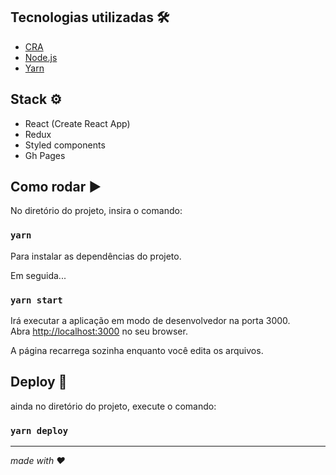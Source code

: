 ## Tecnologias utilizadas 🛠
- [CRA](https://github.com/facebook/create-react-app)
- [Node.js](https://nodejs.org/en/)
- [Yarn](https://yarnpkg.com/en/)

## Stack ⚙️

- React (Create React App)
- Redux
- Styled components
- Gh Pages

## Como rodar ▶️

No diretório do projeto, insira o comando:

### `yarn`

Para instalar as dependências do projeto.

Em seguida...

### `yarn start`

Irá executar a aplicação em modo de desenvolvedor na porta 3000.<br />
Abra [http://localhost:3000](http://localhost:3000) no seu browser.

A página recarrega sozinha enquanto você edita os arquivos.<br />

## Deploy 🚀

ainda no diretório do projeto, execute o comando:
### `yarn deploy`

***
_made with ❤️_